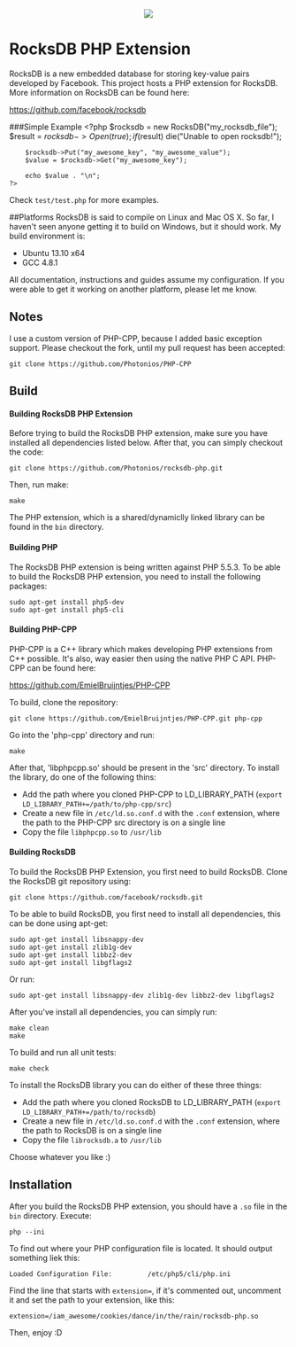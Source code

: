 <center><img align="center" src="http://i.imgur.com/C6GyDV0.png" /></center>

RocksDB PHP Extension
===
RocksDB is a new embedded database for storing key-value pairs developed by Facebook. This project hosts a PHP extension for RocksDB. More information on RocksDB can be found here:

https://github.com/facebook/rocksdb

###Simple Example
	<?php
		$rocksdb = new RocksDB("my_rocksdb_file");
		$result = $rocksdb->Open(true);
		if($result)
			die("Unable to open rocksdb!");
			
		$rocksdb->Put("my_awesome_key", "my_awesome_value");
		$value = $rocksdb->Get("my_awesome_key");
		
		echo $value . "\n";
	?>
	
Check `test/test.php` for more examples.

##Platforms
RocksDB is said to compile on Linux and Mac OS X. So far, I haven't seen anyone getting it to build on Windows, but it should work.
My build environment is:

* Ubuntu 13.10 x64
* GCC 4.8.1

All documentation, instructions and guides assume my configuration. If you were able to get it working on another platform, please let me know.

## Notes
I use a custom version of PHP-CPP, because I added basic exception support. Please checkout the fork, until my
pull request has been accepted:

	git clone https://github.com/Photonios/PHP-CPP

## Build
#### Building RocksDB PHP Extension
Before trying to build the RocksDB PHP extension, make sure you have installed all dependencies listed below. After that, you can simply checkout the code:

	git clone https://github.com/Photonios/rocksdb-php.git
	
Then, run make:

	make
	
The PHP extension, which is a shared/dynamiclly linked library can be found in the `bin` directory.

#### Building PHP
The RocksDB PHP extension is being written against PHP 5.5.3. To be able to build the RocksDB PHP extension, you need to install the following packages:

    sudo apt-get install php5-dev
    sudo apt-get install php5-cli

#### Building PHP-CPP
PHP-CPP is a C++ library which makes developing PHP extensions from C++ possible. It's also, way easier then using the native PHP C API. PHP-CPP can be found here:

https://github.com/EmielBruijntjes/PHP-CPP

To build, clone the repository:

	git clone https://github.com/EmielBruijntjes/PHP-CPP.git php-cpp

Go into the 'php-cpp' directory and run:

	make

After that, 'libphpcpp.so' should be present in the 'src' directory. To install the library, do one of the following thins:

* Add the path where you cloned PHP-CPP to LD_LIBRARY_PATH (`export LD_LIBRARY_PATH+=/path/to/php-cpp/src`)
* Create a new file in `/etc/ld.so.conf.d` with the `.conf` extension, where the path to the PHP-CPP src directory is on a single line
* Copy the file `libphpcpp.so` to `/usr/lib`
    
#### Building RocksDB
To build the RocksDB PHP Extension, you first need to build RocksDB. Clone the RocksDB git repository using:

    git clone https://github.com/facebook/rocksdb.git
  
To be able to build RocksDB, you first need to install all dependencies, this can be done using apt-get:

    sudo apt-get install libsnappy-dev
    sudo apt-get install zlib1g-dev
    sudo apt-get install libbz2-dev
    sudo apt-get install libgflags2
    
Or run:

	sudo apt-get install libsnappy-dev zlib1g-dev libbz2-dev libgflags2
    
After you've install all dependencies, you can simply run:

    make clean
    make
    
To build and run all unit tests:

    make check
    
To install the RocksDB library you can do either of these three things:

* Add the path where you cloned RocksDB to LD_LIBRARY_PATH (`export LD_LIBRARY_PATH+=/path/to/rocksdb`)
* Create a new file in `/etc/ld.so.conf.d` with the `.conf` extension, where the path to RocksDB is on a single line
* Copy the file `librocksdb.a` to `/usr/lib`

Choose whatever you like :)

## Installation
After you build the RocksDB PHP extension, you should have a `.so` file in the `bin` directory. Execute:

	php --ini
	
To find out where your PHP configuration file is located. It should output something liek this:

	Loaded Configuration File:         /etc/php5/cli/php.ini

Find the line that starts with `extension=`, if it's commented out, uncomment it and set the path to your extension, like this:

	extension=/iam_awesome/cookies/dance/in/the/rain/rocksdb-php.so
	
Then, enjoy :D
